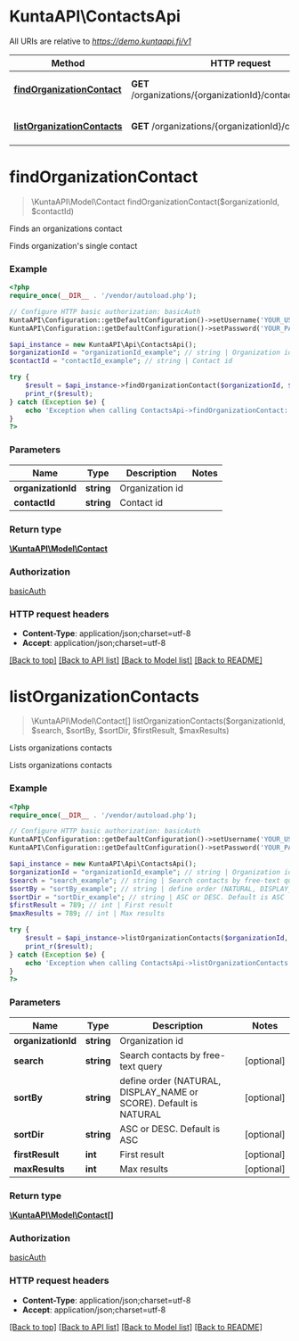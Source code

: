 # KuntaAPI\ContactsApi

All URIs are relative to *https://demo.kuntaapi.fi/v1*

Method | HTTP request | Description
------------- | ------------- | -------------
[**findOrganizationContact**](ContactsApi.md#findOrganizationContact) | **GET** /organizations/{organizationId}/contacts/{contactId} | Finds an organizations contact
[**listOrganizationContacts**](ContactsApi.md#listOrganizationContacts) | **GET** /organizations/{organizationId}/contacts | Lists organizations contacts


# **findOrganizationContact**
> \KuntaAPI\Model\Contact findOrganizationContact($organizationId, $contactId)

Finds an organizations contact

Finds organization's single contact

### Example
```php
<?php
require_once(__DIR__ . '/vendor/autoload.php');

// Configure HTTP basic authorization: basicAuth
KuntaAPI\Configuration::getDefaultConfiguration()->setUsername('YOUR_USERNAME');
KuntaAPI\Configuration::getDefaultConfiguration()->setPassword('YOUR_PASSWORD');

$api_instance = new KuntaAPI\Api\ContactsApi();
$organizationId = "organizationId_example"; // string | Organization id
$contactId = "contactId_example"; // string | Contact id

try {
    $result = $api_instance->findOrganizationContact($organizationId, $contactId);
    print_r($result);
} catch (Exception $e) {
    echo 'Exception when calling ContactsApi->findOrganizationContact: ', $e->getMessage(), PHP_EOL;
}
?>
```

### Parameters

Name | Type | Description  | Notes
------------- | ------------- | ------------- | -------------
 **organizationId** | **string**| Organization id |
 **contactId** | **string**| Contact id |

### Return type

[**\KuntaAPI\Model\Contact**](../Model/Contact.md)

### Authorization

[basicAuth](../../README.md#basicAuth)

### HTTP request headers

 - **Content-Type**: application/json;charset=utf-8
 - **Accept**: application/json;charset=utf-8

[[Back to top]](#) [[Back to API list]](../../README.md#documentation-for-api-endpoints) [[Back to Model list]](../../README.md#documentation-for-models) [[Back to README]](../../README.md)

# **listOrganizationContacts**
> \KuntaAPI\Model\Contact[] listOrganizationContacts($organizationId, $search, $sortBy, $sortDir, $firstResult, $maxResults)

Lists organizations contacts

Lists organizations contacts

### Example
```php
<?php
require_once(__DIR__ . '/vendor/autoload.php');

// Configure HTTP basic authorization: basicAuth
KuntaAPI\Configuration::getDefaultConfiguration()->setUsername('YOUR_USERNAME');
KuntaAPI\Configuration::getDefaultConfiguration()->setPassword('YOUR_PASSWORD');

$api_instance = new KuntaAPI\Api\ContactsApi();
$organizationId = "organizationId_example"; // string | Organization id
$search = "search_example"; // string | Search contacts by free-text query
$sortBy = "sortBy_example"; // string | define order (NATURAL, DISPLAY_NAME or SCORE). Default is NATURAL
$sortDir = "sortDir_example"; // string | ASC or DESC. Default is ASC
$firstResult = 789; // int | First result
$maxResults = 789; // int | Max results

try {
    $result = $api_instance->listOrganizationContacts($organizationId, $search, $sortBy, $sortDir, $firstResult, $maxResults);
    print_r($result);
} catch (Exception $e) {
    echo 'Exception when calling ContactsApi->listOrganizationContacts: ', $e->getMessage(), PHP_EOL;
}
?>
```

### Parameters

Name | Type | Description  | Notes
------------- | ------------- | ------------- | -------------
 **organizationId** | **string**| Organization id |
 **search** | **string**| Search contacts by free-text query | [optional]
 **sortBy** | **string**| define order (NATURAL, DISPLAY_NAME or SCORE). Default is NATURAL | [optional]
 **sortDir** | **string**| ASC or DESC. Default is ASC | [optional]
 **firstResult** | **int**| First result | [optional]
 **maxResults** | **int**| Max results | [optional]

### Return type

[**\KuntaAPI\Model\Contact[]**](../Model/Contact.md)

### Authorization

[basicAuth](../../README.md#basicAuth)

### HTTP request headers

 - **Content-Type**: application/json;charset=utf-8
 - **Accept**: application/json;charset=utf-8

[[Back to top]](#) [[Back to API list]](../../README.md#documentation-for-api-endpoints) [[Back to Model list]](../../README.md#documentation-for-models) [[Back to README]](../../README.md)

